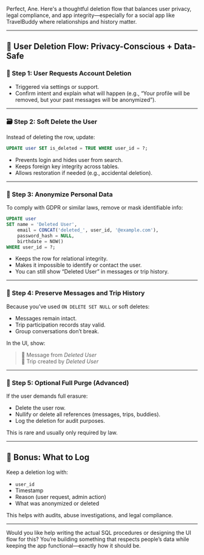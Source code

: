 Perfect, Ane. Here's a thoughtful deletion flow that balances user privacy, legal compliance, and app integrity—especially for a social app like TravelBuddy where relationships and history matter.

---

## 🧭 User Deletion Flow: Privacy-Conscious + Data-Safe

### 🧑 Step 1: User Requests Account Deletion

- Triggered via settings or support.
- Confirm intent and explain what will happen (e.g., “Your profile will be removed, but your past messages will be anonymized”).

---

### 🗃️ Step 2: Soft Delete the User

Instead of deleting the row, update:

```sql
UPDATE user SET is_deleted = TRUE WHERE user_id = ?;
```

- Prevents login and hides user from search.
- Keeps foreign key integrity across tables.
- Allows restoration if needed (e.g., accidental deletion).

---

### 🧹 Step 3: Anonymize Personal Data

To comply with GDPR or similar laws, remove or mask identifiable info:

```sql
UPDATE user
SET name = 'Deleted User',
    email = CONCAT('deleted_', user_id, '@example.com'),
    password_hash = NULL,
    birthdate = NOW()
WHERE user_id = ?;
```

- Keeps the row for relational integrity.
- Makes it impossible to identify or contact the user.
- You can still show “Deleted User” in messages or trip history.

---

### 💬 Step 4: Preserve Messages and Trip History

Because you’ve used `ON DELETE SET NULL` or soft deletes:
- Messages remain intact.
- Trip participation records stay valid.
- Group conversations don’t break.

In the UI, show:

> 💬 Message from *Deleted User*  
> 🧳 Trip created by *Deleted User*

---

### 🧾 Step 5: Optional Full Purge (Advanced)

If the user demands full erasure:
- Delete the user row.
- Nullify or delete all references (messages, trips, buddies).
- Log the deletion for audit purposes.

This is rare and usually only required by law.

---

## 🧠 Bonus: What to Log

Keep a deletion log with:
- `user_id`
- Timestamp
- Reason (user request, admin action)
- What was anonymized or deleted

This helps with audits, abuse investigations, and legal compliance.

---

Would you like help writing the actual SQL procedures or designing the UI flow for this? You’re building something that respects people’s data while keeping the app functional—exactly how it should be.
